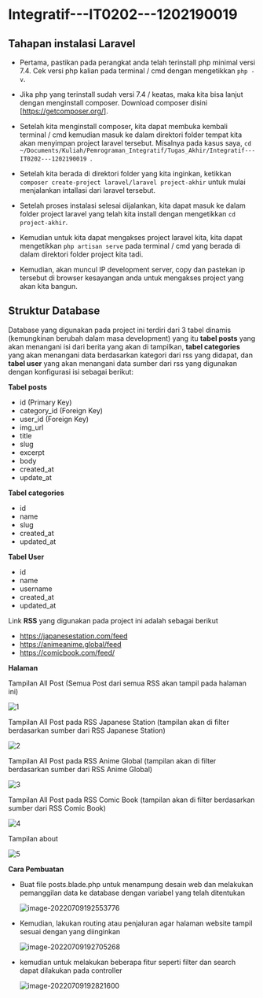 # Integratif---IT0202---1202190019

## Tahapan instalasi Laravel

- Pertama, pastikan pada perangkat anda telah terinstall php minimal versi 7.4. Cek versi php kalian pada terminal / cmd dengan mengetikkan `php -v`.

- Jika php yang terinstall sudah versi 7.4 / keatas, maka kita bisa lanjut dengan menginstall composer. Download composer disini [https://getcomposer.org/].

- Setelah kita menginstall composer, kita dapat membuka kembali terminal / cmd kemudian masuk ke dalam direktori folder tempat kita akan menyimpan project laravel tersebut. Misalnya pada kasus saya, `cd ~/Documents/Kuliah/Pemrograman_Integratif/Tugas_Akhir/Integratif---IT0202---1202190019 `.

- Setelah kita berada di direktori folder yang kita inginkan, ketikkan `composer create-project laravel/laravel project-akhir` untuk mulai menjalankan intallasi dari laravel tersebut.

- Setelah proses instalasi selesai dijalankan, kita dapat masuk ke dalam folder project laravel yang telah kita install dengan mengetikkan `cd project-akhir`.

- Kemudian untuk kita dapat mengakses project laravel kita, kita dapat mengetikkan `php artisan serve` pada terminal / cmd yang berada di dalam direktori folder project kita tadi. 

- Kemudian, akan muncul IP development server, copy dan pastekan ip tersebut di browser kesayangan anda untuk mengakses project yang akan kita bangun. 

## Struktur Database

Database yang digunakan pada project ini terdiri dari 3 tabel dinamis (kemungkinan berubah dalam masa development) yang itu **tabel posts** yang akan menangani isi dari berita yang akan di tampilkan, **tabel categories** yang akan menangani data berdasarkan kategori dari rss yang didapat, dan **tabel user** yang akan menangani data sumber dari rss yang digunakan dengan konfigurasi isi sebagai berikut:

**Tabel posts**

- id (Primary Key)
- category_id (Foreign Key)
- user_id (Foreign Key)
- img_url
- title
- slug
- excerpt
- body
- created_at
- update_at

**Tabel categories**

- id
- name
- slug
- created_at
- updated_at

**Tabel User**

- id
- name
- username
- created_at
- updated_at

Link **RSS** yang digunakan pada project ini adalah sebagai berikut

- https://japanesestation.com/feed
- https://animeanime.global/feed
- https://comicbook.com/feed/

**Halaman**

Tampilan All Post (Semua Post dari semua RSS akan tampil pada halaman ini)

![1](C:\Users\makba\Pictures\1.png)

Tampilan All Post pada RSS Japanese Station (tampilan akan di filter berdasarkan sumber dari RSS Japanese Station)

![2](C:\Users\makba\Pictures\2.png)

Tampilan All Post pada RSS Anime Global (tampilan akan di filter berdasarkan sumber dari RSS Anime Global)

![3](C:\Users\makba\Pictures\3.png)

Tampilan All Post pada RSS Comic Book (tampilan akan di filter berdasarkan sumber dari RSS Comic Book)

![4](C:\Users\makba\Pictures\4.png)

Tampilan about

![5](C:\Users\makba\Pictures\5.png)

**Cara Pembuatan**

- Buat file posts.blade.php untuk menampung desain web dan melakukan pemanggilan data ke database dengan variabel yang telah ditentukan

  ![image-20220709192553776](C:\Users\makba\AppData\Roaming\Typora\typora-user-images\image-20220709192553776.png)

- Kemudian, lakukan routing atau penjaluran agar halaman website tampil sesuai dengan yang diinginkan

  ![image-20220709192705268](C:\Users\makba\AppData\Roaming\Typora\typora-user-images\image-20220709192705268.png)

- kemudian untuk melakukan beberapa fitur seperti filter dan search dapat dilakukan pada controller

  ![image-20220709192821600](C:\Users\makba\AppData\Roaming\Typora\typora-user-images\image-20220709192821600.png)